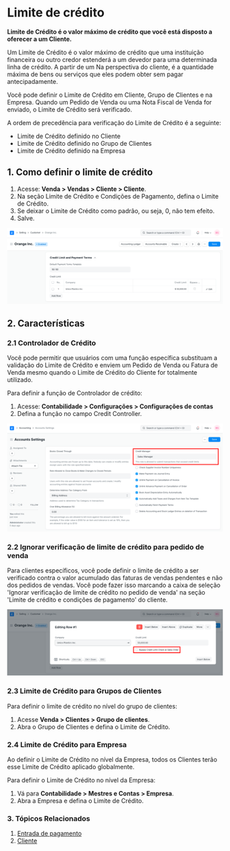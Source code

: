# Limite de crédito


**Limite de Crédito é o valor máximo de crédito que você está disposto a oferecer a um Cliente.**


Um Limite de Crédito é o valor máximo de crédito que uma instituição financeira ou
outro credor estenderá a um devedor para uma determinada linha de crédito. A partir de um
Na perspectiva do cliente, é a quantidade máxima de bens ou serviços que eles podem obter sem pagar antecipadamente.


Você pode definir o Limite de Crédito em Cliente, Grupo de Clientes e na Empresa.
Quando um Pedido de Venda ou uma Nota Fiscal de Venda for enviado, o Limite de Crédito será verificado.


A ordem de precedência para verificação do Limite de Crédito é a seguinte:


* Limite de Crédito definido no Cliente
* Limite de Crédito definido no Grupo de Clientes
* Limite de Crédito definido na Empresa


## 1. Como definir o limite de crédito


1. Acesse: **Venda > Vendas > Cliente > Cliente**.
2. Na seção Limite de Crédito e Condições de Pagamento, defina o Limite de Crédito.
3. Se deixar o Limite de Crédito como padrão, ou seja, 0, não tem efeito.
4. Salve.


![Limite de crédito do cliente](/files/customer-credit-limit.png)


## 2. Características


### 2.1 Controlador de Crédito


Você pode permitir que usuários com uma função específica substituam a validação do Limite de Crédito e enviem um Pedido de Venda ou Fatura de Venda mesmo quando o Limite de Crédito do Cliente for totalmente utilizado.


Para definir a função de Controlador de crédito:


1. Acesse: **Contabilidade > Configurações > Configurações de contas**
2. Defina a função no campo Credit Controller.


![Gerenciador de crédito](/files/credit-manager-role.png)


### 2.2 Ignorar verificação de limite de crédito para pedido de venda


Para clientes específicos, você pode definir o limite de crédito a ser verificado contra o valor acumulado das faturas de vendas pendentes e não dos pedidos de vendas. Você pode fazer isso marcando a caixa de seleção 'Ignorar verificação de limite de crédito no pedido de venda' na seção 'Limite de crédito e condições de pagamento' do cliente.


![Ignorar limite de crédito no pedido de venda](/files/customer-credit-limit-bypass.png)


### 2.3 Limite de Crédito para Grupos de Clientes


Para definir o limite de crédito no nível do grupo de clientes:


1. Acesse **Venda > Clientes > Grupo de clientes**.
2. Abra o Grupo de Clientes e defina o Limite de Crédito.


### 2.4 Limite de Crédito para Empresa


Ao definir o Limite de Crédito no nível da Empresa, todos os Clientes terão esse Limite de Crédito aplicado globalmente.


Para definir o Limite de Crédito no nível da Empresa:


1. Vá para **Contabilidade > Mestres e Contas > Empresa**.
2. Abra a Empresa e defina o Limite de Crédito.


### 3. Tópicos Relacionados


1. [Entrada de pagamento](/docs/v13/user/manual/en/accounts/payment-entry)
2. [Cliente](/docs/v13/user/manual/en/CRM/cliente)